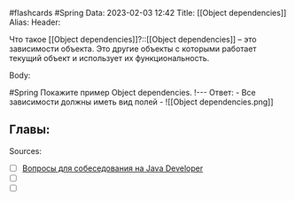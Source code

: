 #flashcards #Spring 
Data: 2023-02-03 12:42
Title: [[Object dependencies]]
Alias:
Header:

Что такое [[Object dependencies]]?::[[Object dependencies]] – это зависимости объекта. Это другие объекты с которыми работает текущий объект и использует их функциональность.
<!--SR:!2023-02-05,1,130-->



Body:


#Spring 
Покажите пример Object dependencies.
!---
Ответ:
	- Все зависимости должны иметь вид полей
	- ![[Object dependencies.png]]
<!--SR:!2023-02-04,1,130-->




Главы:
-


Sources:
- [ ] [Вопросы для собеседования на Java Developer](https://github.com/enhorse/java-interview/blob/master/README.md#%D0%9E%D0%9E%D0%9F)
- [ ] []()
- [ ] []()
